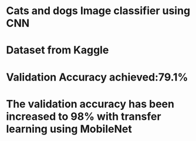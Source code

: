 <h1> Cats and dogs Image classifier using CNN</h1>
<h1> Dataset from Kaggle</h1>
<h1> Validation Accuracy achieved:79.1%</h1>
<h1> The validation accuracy has been increased to 98% with transfer learning using MobileNet </h1>


